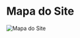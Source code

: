 # Mapa do Site

![Mapa do Site](https://github.com/tads-cnat/receber-pets/blob/main/doc/mapa-site/Sitemap.png?raw=true)
